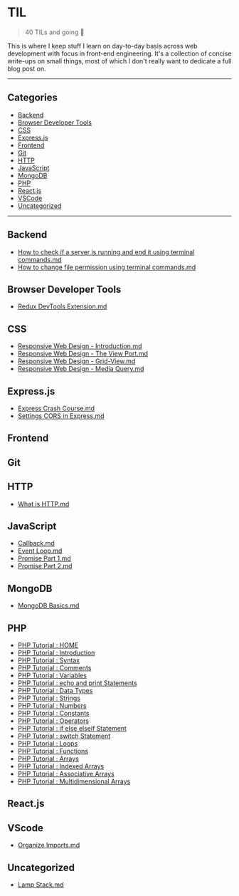 # TIL

> 40 TILs and going 💪

This is where I keep stuff I learn on day-to-day basis across web
development with focus in front-end engineering. It's a collection of
concise write-ups on small things, most of which I don't really want
to dedicate a full blog post on.

---
## Categories

* [Backend](#backend)  
* [Browser Developer Tools](#browser-developer-tools)  
* [CSS](#css)
* [Express.js](#expressjs)  
* [Frontend](#frontend)  
* [Git](#git)  
* [HTTP](#http)  
* [JavaScript](#javascript)  
* [MongoDB](#mongodb)
* [PHP](#php)  
* [React.js](#reactjs)  
* [VSCode](#vscode)
* [Uncategorized](#uncategorized)
---

## Backend
* [How to check if a server is running and end it using terminal commands.md](backend/general/check-and-kill-server.md)
* [How to change file permission using terminal commands.md](backend/general/change-file-permission)

## Browser Developer Tools
* [Redux DevTools Extension.md](devtools/redux-devtools-extension.md)

## CSS 
* [Responsive Web Design - Introduction.md](CSS/rwd-intro.md)
* [Responsive Web Design - The View Port.md](CSS/rwd-the-viewport.md)
* [Responsive Web Design - Grid-View.md](CSS/rwd-grid-view.md)
* [Responsive Web Design - Media Query.md](CSS/rwd-media-query.md)

## Express.js
* [Express Crash Course.md](backend/express/express-crash-course.md)
* [Settings CORS in Express.md](backend/express/setting-cors-in-express.md)

## Frontend

## Git

## HTTP
* [What is HTTP.md](http/what-is-http.md)

## JavaScript
* [Callback.md](javascript/async/20190803.md)
* [Event Loop.md](javascript/event-loop.md)
* [Promise Part 1.md](javascript/async/20190803-promise-1.md)
* [Promise Part 2.md](javascript/async/20190804-promise-2.md)

## MongoDB
* [MongoDB Basics.md](backend/mongodb/mongodb-basics-20190903.md)

## PHP
* [PHP Tutorial : HOME](php/php-tutorial-home.md)
* [PHP Tutorial : Introduction](php/php-tutorial-introduction.md)
* [PHP Tutorial : Syntax](php/php-tutorial-syntax.md)
* [PHP Tutorial : Comments](php/php-tutorial-comments.md)
* [PHP Tutorial : Variables](php/php-tutorial-variables.md)
* [PHP Tutorial : echo and print Statements](php/php-tutorial-echo-and-print-statements.md)
* [PHP Tutorial : Data Types](php/php-tutorial-data-types.md)
* [PHP Tutorial : Strings](php/php-tutorial-strings.md)
* [PHP Tutorial : Numbers](php/php-tutorial-numbers.md)
* [PHP Tutorial : Constants](php/php-tutorial-constants.md)
* [PHP Tutorial : Operators](php/php-tutorial-operators.md)
* [PHP Tutorial : if else elseif Statement](php/php-tutorial-if-else-elseif.md)
* [PHP Tutorial : switch Statement](php/php-tutorial-switch-statement.md)
* [PHP Tutorial : Loops](php/php-tutorial-loops.md)
* [PHP Tutorial : Functions](php/php-tutorial-functions.md)
* [PHP Tutorial : Arrays](php/php-tutorial-arrays.md)
* [PHP Tutorial : Indexed Arrays](php/php-tutorial-indexed-arrays.md)
* [PHP Tutorial : Associative Arrays](php/php-tutorial-associative-arrays.md)
* [PHP Tutorial : Multidimensional Arrays](php/php-tutorial-multidimensional-arrays.md)

## React.js

## VScode
* [Organize Imports.md](vscode/organize_imports.md)

## Uncategorized
* [Lamp Stack.md](uncategorized/lamp_system.md)
